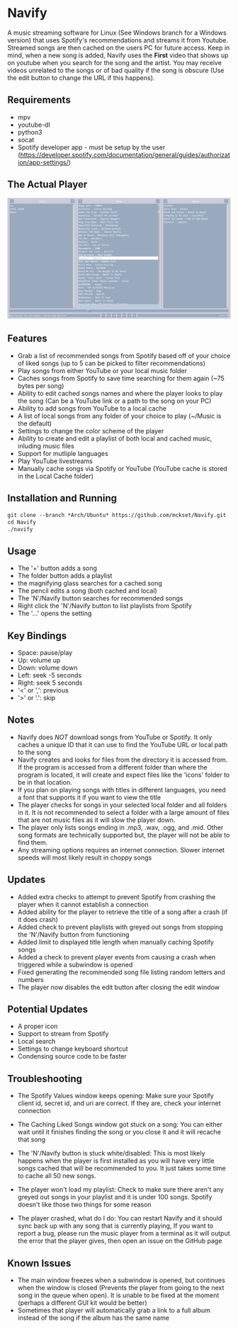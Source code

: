 # Navify
A music streaming software for Linux (See Windows branch for a Windows version) that uses Spotify's recommendations and streams it from Youtube. Streamed songs are then cached on the users PC for future access. Keep in mind, when a new song is added, Navify uses the **First** video that shows up on youtube when you search for the song and the artist. You may receive videos unrelated to the songs or of bad quality if the song is obscure (Use the edit button to change the URL if this happens).

Requirements
------------
- mpv
- youtube-dl
- python3
- socat
- Spotify developer app - must be setup by the user (https://developer.spotify.com/documentation/general/guides/authorization/app-settings/)

The Actual Player
-----------------
![alt text](https://github.com/mckset/Navify/blob/source/Navify.png)

Features
--------
- Grab a list of recommended songs from Spotify based off of your choice of liked songs (up to 5 can be picked to filter recommendations)
- Play songs from either YouTube or your local music folder
- Caches songs from Spotify to save time searching for them again (~75 bytes per song)
- Ability to edit cached songs names and where the player looks to play the song (Can be a YouTube link or a path to the song on your PC)
- Ability to add songs from YouTube to a local cache
- A list of local songs from any folder of your choice to play (~/Music is the default)
- Settings to change the color scheme of the player
- Ability to create and edit a playlist of both local and cached music, inluding music files
- Support for mutliple languages
- Play YouTube livestreams 
- Manually cache songs via Spotify or YouTube (YouTube cache is stored in the Local Cache folder)

Installation and Running
------------------------
```
git clone --branch *Arch/Ubuntu* https://github.com/mckset/Navify.git
cd Navify
./navify
```

Usage
-----
- The '+' button adds a song
- The folder button adds a playlist
- the magnifying glass searches for a cached song
- The pencil edits a song (both cached and local)
- The 'N'/Navify button searches for recommended songs
- Right click the 'N'/Navify button to list playlists from Spotify
- The  '...' opens the setting

Key Bindings
------------
- Space: pause/play
- Up: volume up
- Down: volume down
- Left: seek -5 seconds 
- Right: seek 5 seconds
- '<' or ',': previous
- '>' or '.': skip

Notes
-----
- Navify does *NOT* download songs from YouTube or Spotify. It only caches a unique ID that it can use to find the YouTube URL or local path to the song
- Navify creates and looks for files from the directory it is accessed from. If the program is accessed from a different folder than where the program is located, it will create and expect files like the 'icons' folder to be in that location.
- If you plan on playing songs with titles in different languages, you need a font that supports it if you want to view the title
- The player checks for songs in your selected local folder and all folders in it. It is not recommended to select a folder with a large amount of files that are not music files as it will slow the player down.
- The player only lists songs ending in .mp3, .wav, .ogg, and .mid. Other song formats are technically supported but, the player will not be able to find them. 
- Any streaming options requires an internet connection. Slower internet speeds will most likely result in choppy songs

Updates
-------
- Added extra checks to attempt to prevent Spotify from crashing the player when it cannot establish a connection
- Added ability for the player to retrieve the title of a song after a crash (if it does crash)
- Added check to prevent playlists with greyed out songs from stopping the 'N'/Navify button from functioning
- Added limit to displayed title length when manually caching Spotify songs
- Added a check to prevent player events from causing a crash when triggered while a subwindow is opened
- Fixed generating the recommended song file listing random letters and numbers
- The player now disables the edit button after closing the edit window

Potential Updates
-----------------
- A proper icon
- Support to stream from Spotify
- Local search
- Settings to change keyboard shortcut
- Condensing source code to be faster

Troubleshooting
---------------
- The Spotify Values window keeps opening:
	Make sure your Spotify client id, secret id, and uri are correct. If they are, check your internet connection

- The Caching Liked Songs window got stuck on a song:
	You can either wait until it finishes finding the song or you close it and it will recache that song

- The 'N'/Navify button is stuck white/disabled:
	This is most likely happens when the player is first installed as you will have very little songs cached that will be recommended to you. It just takes some time to cache all 50 new songs.

- The player won't load my playlist:
	Check to make sure there aren't any greyed out songs in your playlist and it is under 100 songs. Spotify doesn't like those two things for some reason

- The player crashed, what do I do:
	You can restart Navify and it should sync back up with any song that is currently playing, If you want to report a bug, please run the music player from a terminal as it will output the error that the player gives, then open an issue on the GitHub page

Known Issues
------------ 
- The main window freezes when a subwindow is opened, but continues when the window is closed (Prevents the player from going to the next song in the queue when open). It is unable to be fixed at the moment (perhaps a different GUI kit would be better)
- Sometimes that player will automatically grab a link to a full album instead of the song if the album has the same name
